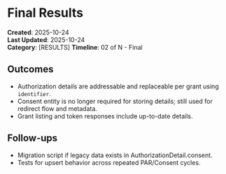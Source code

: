 # Final Results

**Created**: 2025-10-24  
**Last Updated**: 2025-10-24  
**Category**: [RESULTS]
**Timeline**: 02 of N - Final

## Outcomes
- Authorization details are addressable and replaceable per grant using `identifier`.
- Consent entity is no longer required for storing details; still used for redirect flow and metadata.
- Grant listing and token responses include up-to-date details.

## Follow-ups
- Migration script if legacy data exists in AuthorizationDetail.consent.
- Tests for upsert behavior across repeated PAR/Consent cycles.
